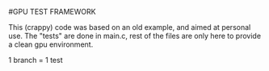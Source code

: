 #GPU TEST FRAMEWORK

This (crappy) code was based on an old example, and aimed at personal use.
The "tests" are done in main.c, rest of the files are only here to provide a clean gpu environment. 

1 branch = 1 test